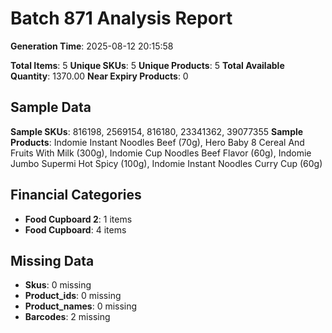 # Batch 871 Analysis Report

**Generation Time**: 2025-08-12 20:15:58

**Total Items**: 5
**Unique SKUs**: 5
**Unique Products**: 5
**Total Available Quantity**: 1370.00
**Near Expiry Products**: 0

## Sample Data
**Sample SKUs**: 816198, 2569154, 816180, 23341362, 39077355
**Sample Products**: Indomie Instant Noodles Beef (70g), Hero Baby 8 Cereal And Fruits With Milk (300g), Indomie Cup Noodles Beef Flavor (60g), Indomie Jumbo Supermi Hot Spicy (100g), Indomie Instant Noodles Curry Cup (60g)

## Financial Categories
- **Food Cupboard 2**: 1 items
- **Food Cupboard**: 4 items

## Missing Data
- **Skus**: 0 missing
- **Product_ids**: 0 missing
- **Product_names**: 0 missing
- **Barcodes**: 2 missing
